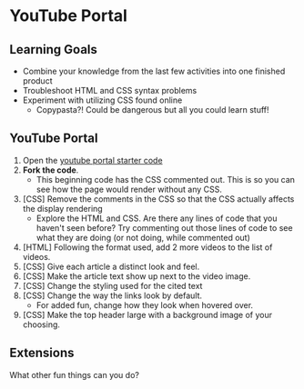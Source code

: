 # YouTube Portal

## Learning Goals
- Combine your knowledge from the last few activities into one finished product
- Troubleshoot HTML and CSS syntax problems
- Experiment with utilizing CSS found online
    - Copypasta?! Could be dangerous but all you could learn stuff!

## YouTube Portal
1. Open the [youtube portal starter code](https://codepen.io/sudocrystal/pen/brWmXZ)
1. **Fork the code**.
    - This beginning code has the CSS commented out. This is so you can see how the page would render without any CSS.
1. [CSS] Remove the comments in the CSS so that the CSS actually affects the display rendering
    - Explore the HTML and CSS. Are there any lines of code that you haven't seen before? Try commenting out those lines of code to see what they are doing (or not doing, while commented out)
1. [HTML] Following the format used, add 2 more videos to the list of videos.
1. [CSS] Give each article a distinct look and feel.
1. [CSS] Make the article text show up next to the video image.
1. [CSS] Change the styling used for the cited text
1. [CSS] Change the way the links look by default.
    - For added fun, change how they look when hovered over.
1. [CSS] Make the top header large with a background image of your choosing.

## Extensions
What other fun things can you do?
